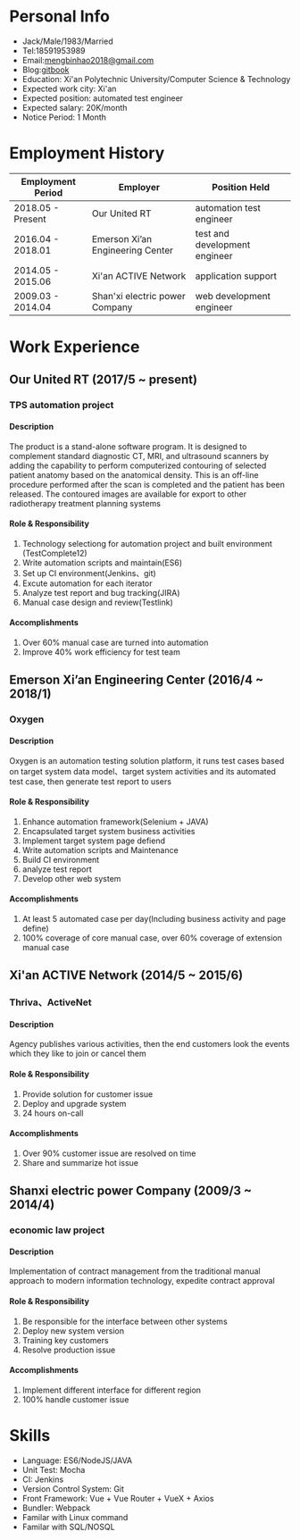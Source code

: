 # Personal Info
- Jack/Male/1983/Married
- Tel:18591953989
- Email:mengbinhao2018@gmail.com
- Blog:[gitbook](https://jackmeng.gitbook.io/note/)
- Education: Xi'an Polytechnic University/Computer Science & Technology
- Expected work city: Xi'an
- Expected position: automated test engineer
- Expected salary: 20K/month
- Notice Period: 1 Month

# Employment History

| Employment Period | Employer                         | Position Held                 |
| ----------------- | -------------------------------- | ----------------------------- |
| 2018.05 - Present | Our United RT                    | automation test engineer      |
| 2016.04 - 2018.01 | Emerson Xi’an Engineering Center | test and development engineer |
| 2014.05 - 2015.06 | Xi'an ACTIVE Network             | application support           |
| 2009.03 - 2014.04 | Shan'xi electric power Company   | web development engineer      |

# Work Experience

## Our United RT (2017/5 ~ present)
### TPS automation project
#### Description
The product is a stand-alone software program.  It is designed to complement standard diagnostic CT, MRI, and ultrasound scanners by adding the capability to perform computerized contouring of selected patient anatomy based on the anatomical density.  This is an off-line procedure performed after the scan is completed and the patient has been released.  The contoured images are available for export to other radiotherapy treatment planning systems

#### Role & Responsibility
1. Technology selectiong for automation project and built environment (TestComplete12)
2. Write automation scripts and maintain(ES6)
3. Set up CI environment(Jenkins、git)
4. Excute automation for each iterator
5. Analyze test report and bug tracking(JIRA)
6. Manual case design and review(Testlink)

#### Accomplishments
1. Over 60% manual case are turned into automation
2. Improve 40% work efficiency for test team

## Emerson Xi’an Engineering Center (2016/4 ~ 2018/1)
### Oxygen
#### Description
Oxygen is an automation testing solution platform, it runs test cases based on target system data model、target system activities and its automated test case, then generate test report to users

#### Role & Responsibility
1. Enhance automation framework(Selenium + JAVA)
2. Encapsulated target system business activities
3. Implement target system page defiend
4. Write automation scripts and Maintenance
5. Build CI environment
6. analyze test report
7. Develop other web system

#### Accomplishments
1. At least 5 automated case per day(Including business activity and page define)
2. 100% coverage of core manual case, over 60% coverage of extension manual case

## Xi'an ACTIVE Network (2014/5 ~ 2015/6)
### Thriva、ActiveNet
#### Description
Agency publishes various activities, then the end customers look the events which they like to join or cancel them

#### Role & Responsibility
1. Provide solution for customer issue
2. Deploy and upgrade system
3. 24 hours on-call

#### Accomplishments
1. Over 90% customer issue are resolved on time
2. Share and summarize hot issue


## Shanxi electric power Company (2009/3 ~ 2014/4)
### economic law project
#### Description
Implementation of contract management from the traditional manual approach to modern information technology, expedite contract approval

#### Role & Responsibility
1. Be responsible for the interface between other systems
2. Deploy new system version
3. Training key customers
4. Resolve production issue

#### Accomplishments
1. Implement different interface for different region
2. 100% handle customer issue

# Skills
- Language: ES6/NodeJS/JAVA
- Unit Test: Mocha
- CI: Jenkins
- Version Control System: Git
- Front Framework: Vue + Vue Router + VueX + Axios
- Bundler: Webpack
- Familar with Linux command
- Familar with SQL/NOSQL